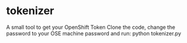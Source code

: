 # tokenizer
A small tool to get your OpenShift Token
Clone the code, change the password to your OSE machine password and run:
python tokenizer.py
